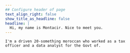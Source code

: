```yaml
---
## Configure header of page
text_align_right: false
show_title_as_headline: false
headline: |
  Hi, my name is Montacir. Nice to meet you.
---
```


<!-- this is a subheadline -->
    I'm a driven 20-something moroccan who worked as a tax 
    officer and a data analyst for the Govt of. 
